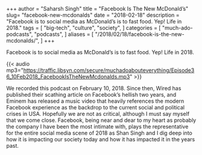 +++
author = "Saharsh Singh"
title = "Facebook Is The New McDonald’s"
slug= "facebook-new-mcdonalds"
date = "2018-02-18"
description = "Facebook is to social media as McDonald’s is to fast food. Yep! Life in 2018."
tags = [
    "big-tech",
    "culture",
    "society",
]
categories = [
    "much-ado-podcasts",
    "podcasts",
]
aliases = [
    "/2018/02/18/facebook-is-the-new-mcdonalds/",
]
+++

Facebook is to social media as McDonald’s is to fast food. Yep! Life in 2018.

<!--more-->

{{< audio mp3="https://traffic.libsyn.com/secure/muchadoabouteverything/Episode36_10Feb2018_FacebookIsTheNewMcdonalds.mp3" >}}

We recorded this podcast on February 10, 2018. Since then, Wired has published their scathing article on Facebook’s hellish two years, and Eminem has released a music video that heavily references the modern Facebook experience as the backdrop to the current social and political crises in USA. Hopefully we are not as critical, although I must say myself that we come close. Facebook, being near and dear to my heart as probably the company I have been the most intimate with, plays the representative for the entire social media scene of 2018 as Shan Singh and I dig deep into how it is impacting our society today and how it has impacted it in the years past.

